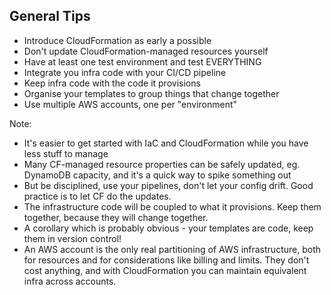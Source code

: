 ## General Tips

- Introduce CloudFormation as early a possible
- Don't update CloudFormation-managed resources yourself
- Have at least one test environment and test EVERYTHING
- Integrate you infra code with your CI/CD pipeline
- Keep infra code with the code it provisions
- Organise your templates to group things that change together
- Use multiple AWS accounts, one per "environment"

Note:
- It's easier to get started with IaC and CloudFormation while you have less stuff to manage
- Many CF-managed resource properties can be safely updated, eg. DynamoDB capacity, and it's a quick way to spike something out
- But be disciplined, use your pipelines, don't let your config drift. Good practice is to let CF do the updates.
- The infrastructure code will be coupled to what it provisions. Keep them together, because they will change together.
- A corollary which is probably obvious - your templates are code, keep them in version control!
- An AWS account is the only real partitioning of AWS infrastructure, both for resources and for considerations like billing and limits. They don't cost anything, and with CloudFormation you can maintain equivalent infra across accounts.
